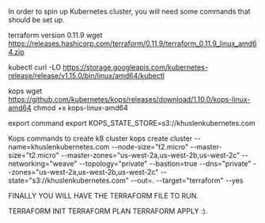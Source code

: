 In order to spin up Kubernetes cluster, you will need some commands that should be set up.

terraform version 0.11.9
wget https://releases.hashicorp.com/terraform/0.11.9/terraform_0.11.9_linux_amd64.zip

kubectl
curl -LO https://storage.googleapis.com/kubernetes-release/release/v1.15.0/bin/linux/amd64/kubectl

kops
wget https://github.com/kubernetes/kops/releases/download/1.10.0/kops-linux-amd64
chmod +x kops-linux-amd64

export command
export KOPS_STATE_STORE=s3://khuslenkubernetes.com

Kops commands to create k8 cluster
kops create cluster --name=khuslenkubernetes.com     --node-size="t2.micro"   --master-size="t2.micro"    --master-zones="us-west-2a,us-west-2b,us-west-2c"   --networking="weave"    --topology="private"         --bastion=true  --dns="private"      --zones="us-west-2a,us-west-2b,us-west-2c"    --state="s3://khuslenkubernetes.com"      --out=.    --target="terraform"   --yes

FINALLY YOU WILL HAVE THE TERRAFORM FILE TO RUN.

TERRAFORM INIT
TERRAFORM PLAN
TERRAFORM APPLY
 :).
